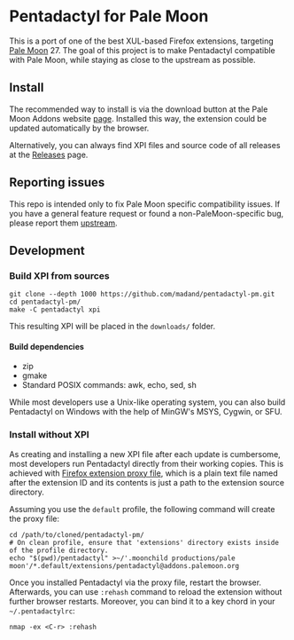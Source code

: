 Pentadactyl for Pale Moon
=========================

This is a port of one of the best XUL-based Firefox extensions, targeting [Pale Moon](https://www.palemoon.org/) 27. The goal of this project is to make Pentadactyl compatible with Pale Moon, while staying as close to the upstream as possible.

Install
-------

The recommended way to install is via the download button at the Pale Moon Addons website [page](https://addons.palemoon.org/extensions/pentadactyl/). Installed this way, the extension could be updated automatically by the browser.

Alternatively, you can always find XPI files and source code of all releases at the [Releases](https://github.com/madand/pentadactyl-pm/releases) page.

Reporting issues
----------------

This repo is intended only to fix Pale Moon specific compatibility issues. If you have a general feature request or found a non-PaleMoon-specific bug, please report them [upstream](https://github.com/5digits/dactyl).

Development
-----------

### Build XPI from sources ###

``` shell
git clone --depth 1000 https://github.com/madand/pentadactyl-pm.git
cd pentadactyl-pm/
make -C pentadactyl xpi
```

This resulting XPI will be placed in the `downloads/` folder.

#### Build dependencies ####

  * zip
  * gmake
  * Standard POSIX commands: awk, echo, sed, sh

While most developers use a Unix-like operating system, you can also build Pentadactyl on Windows with the help of MinGW's MSYS, Cygwin, or SFU. 

### Install without XPI ###

As creating and installing a new XPI file after each update is cumbersome, most developers run Pentadactyl directly from their working copies. This is achieved with [Firefox extension proxy file][1], which is a plain text file named after the extension ID and its contents is just a path to the extension source directory.

Assuming you use the `default` profile, the following command will create the proxy file:

``` shell
cd /path/to/cloned/pentadactyl-pm/
# On clean profile, ensure that 'extensions' directory exists inside of the profile directory.
echo "$(pwd)/pentadactyl" >~/'.moonchild productions/pale moon'/*.default/extensions/pentadactyl@addons.palemoon.org
```

Once you installed Pentadactyl via the proxy file, restart the browser. Afterwards, you can use `:rehash` command to reload the extension without further browser restarts. Moreover, you can bind it to a key chord in your `~/.pentadactylrc`:

``` viml
nmap -ex <C-r> :rehash
```

[1]: https://developer.mozilla.org/en-US/Add-ons/Setting_up_extension_development_environment#Firefox_extension_proxy_file
